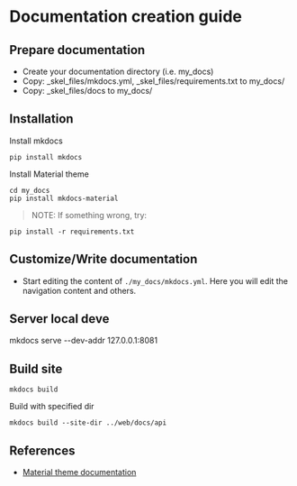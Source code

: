 # Documentation creation guide

## Prepare documentation

- Create your documentation directory (i.e. my_docs)
- Copy: _skel_files/mkdocs.yml, _skel_files/requirements.txt to my_docs/
- Copy: _skel_files/docs to my_docs/

## Installation

Install mkdocs

    pip install mkdocs

Install Material theme

    cd my_docs    
    pip install mkdocs-material

>NOTE: If something wrong, try: 

    pip install -r requirements.txt

## Customize/Write documentation

- Start editing the content of `./my_docs/mkdocs.yml`. Here you will edit the navigation content and others.

## Server local deve

  mkdocs serve --dev-addr 127.0.0.1:8081

## Build site

    mkdocs build 

Build with specified dir

    mkdocs build --site-dir ../web/docs/api

## References

- [Material theme documentation](https://squidfunk.github.io/mkdocs-material/reference/code-blocks/#docsstylesheetsextracss)
 
